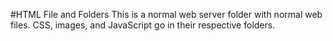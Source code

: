 #HTML File and Folders
This is a normal web server folder with normal web files. CSS, images, and JavaScript go in their respective folders.